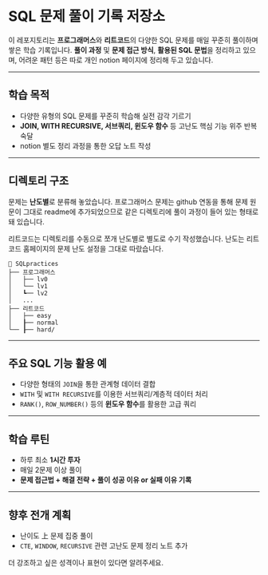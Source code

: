 # SQL 문제 풀이 기록 저장소

이 레포지토리는 **프로그래머스**와 **리트코드**의 다양한 SQL 문제를 매일 꾸준히 풀이하며 쌓은 학습 기록입니다.
**풀이 과정** 및 **문제 접근 방식**, **활용된 SQL 문법**을 정리하고 있으며,
어려운 패턴 등은 따로 개인 notion 페이지에 정리해 두고 있습니다.

---

## 학습 목적

* 다양한 유형의 SQL 문제를 꾸준히 학습해 실전 감각 기르기
* **JOIN, WITH RECURSIVE, 서브쿼리, 윈도우 함수** 등 고난도 핵심 기능 위주 반복 숙달
* notion 별도 정리 과정을 통한 오답 노트 작성

---

## 디렉토리 구조

문제는 **난도별**로 분류해 놓았습니다.
프로그래머스 문제는 github 연동을 통해 문제 원문이 그대로 readme에 추가되었으므로
같은 디렉토리에 풀이 과정이 들어 있는 형태로 돼 있습니다.

리트코드는 디렉토리를 수동으로 쪼개 난도별로 별도로 수기 작성했습니다.
난도는 리트코드 홈페이지의 문제 난도 설정을 그대로 따랐습니다.

```
📁 SQLpractices
├── 프로그래머스
│   ├── lv0
│   └── lv1
│   ┗── lv2
│   ...
├── 리트코드
│   ├── easy
│   ┠── normal
└── ┠── hard/

```

---

## 주요 SQL 기능 활용 예

* 다양한 형태의 `JOIN`을 통한 관계형 데이터 결합
* `WITH` 및 `WITH RECURSIVE`를 이용한 서브쿼리/계층적 데이터 처리
* `RANK()`, `ROW_NUMBER()` 등의 **윈도우 함수**를 활용한 고급 쿼리

---

## 학습 루틴

* 하루 최소 **1시간 투자**
* 매일 2문제 이상 풀이
* **문제 접근법 + 해결 전략 + 풀이 성공 이유 or 실패 이유 기록**

---

## 향후 전개 계획

* 난이도 上 문제 집중 풀이
* `CTE`, `WINDOW`, `RECURSIVE` 관련 고난도 문제 정리 노트 추가

더 강조하고 싶은 성격이나 표현이 있다면 알려주세요.

